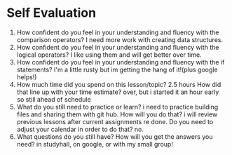 # Self Evaluation

1. How confident do you feel in your understanding and fluency with the comparison operators? I need more work with creating data structures.
1. How confident do you feel in your understanding and fluency with the logical operators? I like using them and will get better over time.
1. How confident do you feel in your understanding and fluency with the if statements? I'm a little rusty but im getting the hang of it!(plus google helps!)
1. How much time did you spend on this lesson/topic? 2.5 hours How did that line up with your time estimate? over, but i started it an hour early so still ahead of schedule
1. What do you still need to practice or learn? i need to practice building files and sharing them with git hub. How will you do that? i will review previous lessons after current assignments re done. Do you need to adjust your calendar in order to do that? no.
1. What questions do you still have? How will you get the answers you need? in studyhall, on google, or with my small group!
